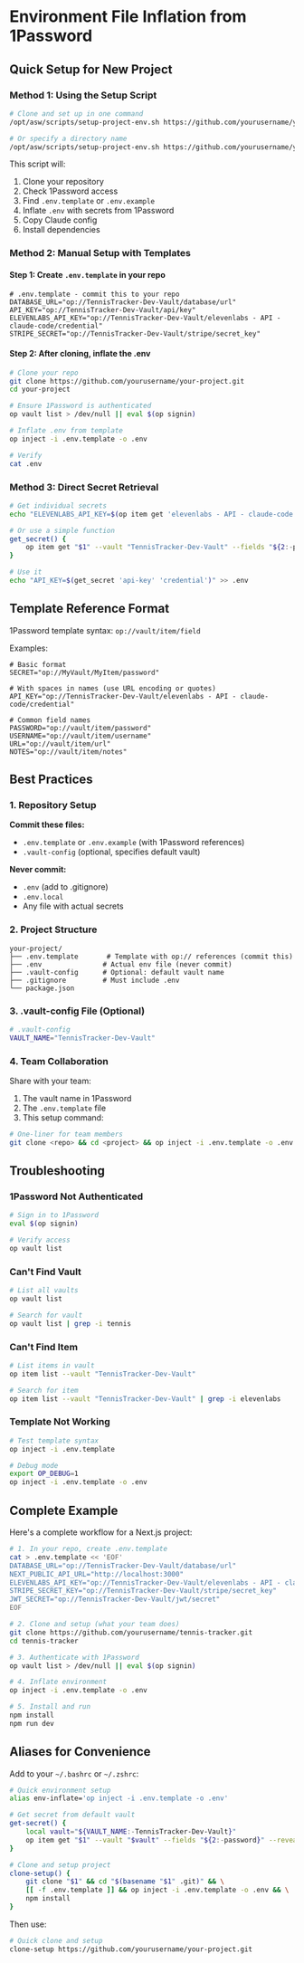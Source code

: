 # Environment File Inflation from 1Password

## Quick Setup for New Project

### Method 1: Using the Setup Script

```bash
# Clone and set up in one command
/opt/asw/scripts/setup-project-env.sh https://github.com/yourusername/your-project.git

# Or specify a directory name
/opt/asw/scripts/setup-project-env.sh https://github.com/yourusername/your-project.git my-project
```

This script will:
1. Clone your repository
2. Check 1Password access
3. Find `.env.template` or `.env.example`
4. Inflate `.env` with secrets from 1Password
5. Copy Claude config
6. Install dependencies

### Method 2: Manual Setup with Templates

#### Step 1: Create `.env.template` in your repo

```env
# .env.template - commit this to your repo
DATABASE_URL="op://TennisTracker-Dev-Vault/database/url"
API_KEY="op://TennisTracker-Dev-Vault/api/key"
ELEVENLABS_API_KEY="op://TennisTracker-Dev-Vault/elevenlabs - API - claude-code/credential"
STRIPE_SECRET="op://TennisTracker-Dev-Vault/stripe/secret_key"
```

#### Step 2: After cloning, inflate the .env

```bash
# Clone your repo
git clone https://github.com/yourusername/your-project.git
cd your-project

# Ensure 1Password is authenticated
op vault list > /dev/null || eval $(op signin)

# Inflate .env from template
op inject -i .env.template -o .env

# Verify
cat .env
```

### Method 3: Direct Secret Retrieval

```bash
# Get individual secrets
echo "ELEVENLABS_API_KEY=$(op item get 'elevenlabs - API - claude-code' --vault 'TennisTracker-Dev-Vault' --fields label=credential --reveal)" >> .env

# Or use a simple function
get_secret() {
    op item get "$1" --vault "TennisTracker-Dev-Vault" --fields "${2:-password}" --reveal
}

# Use it
echo "API_KEY=$(get_secret 'api-key' 'credential')" >> .env
```

## Template Reference Format

1Password template syntax: `op://vault/item/field`

Examples:
```env
# Basic format
SECRET="op://MyVault/MyItem/password"

# With spaces in names (use URL encoding or quotes)
API_KEY="op://TennisTracker-Dev-Vault/elevenlabs - API - claude-code/credential"

# Common field names
PASSWORD="op://vault/item/password"
USERNAME="op://vault/item/username"
URL="op://vault/item/url"
NOTES="op://vault/item/notes"
```

## Best Practices

### 1. Repository Setup

**Commit these files:**
- `.env.template` or `.env.example` (with 1Password references)
- `.vault-config` (optional, specifies default vault)

**Never commit:**
- `.env` (add to .gitignore)
- `.env.local` 
- Any file with actual secrets

### 2. Project Structure

```
your-project/
├── .env.template       # Template with op:// references (commit this)
├── .env               # Actual env file (never commit)
├── .vault-config      # Optional: default vault name
├── .gitignore         # Must include .env
└── package.json
```

### 3. .vault-config File (Optional)

```bash
# .vault-config
VAULT_NAME="TennisTracker-Dev-Vault"
```

### 4. Team Collaboration

Share with your team:
1. The vault name in 1Password
2. The `.env.template` file
3. This setup command:

```bash
# One-liner for team members
git clone <repo> && cd <project> && op inject -i .env.template -o .env && npm install
```

## Troubleshooting

### 1Password Not Authenticated

```bash
# Sign in to 1Password
eval $(op signin)

# Verify access
op vault list
```

### Can't Find Vault

```bash
# List all vaults
op vault list

# Search for vault
op vault list | grep -i tennis
```

### Can't Find Item

```bash
# List items in vault
op item list --vault "TennisTracker-Dev-Vault"

# Search for item
op item list --vault "TennisTracker-Dev-Vault" | grep -i elevenlabs
```

### Template Not Working

```bash
# Test template syntax
op inject -i .env.template

# Debug mode
export OP_DEBUG=1
op inject -i .env.template -o .env
```

## Complete Example

Here's a complete workflow for a Next.js project:

```bash
# 1. In your repo, create .env.template
cat > .env.template << 'EOF'
DATABASE_URL="op://TennisTracker-Dev-Vault/database/url"
NEXT_PUBLIC_API_URL="http://localhost:3000"
ELEVENLABS_API_KEY="op://TennisTracker-Dev-Vault/elevenlabs - API - claude-code/credential"
STRIPE_SECRET_KEY="op://TennisTracker-Dev-Vault/stripe/secret_key"
JWT_SECRET="op://TennisTracker-Dev-Vault/jwt/secret"
EOF

# 2. Clone and setup (what your team does)
git clone https://github.com/yourusername/tennis-tracker.git
cd tennis-tracker

# 3. Authenticate with 1Password
op vault list > /dev/null || eval $(op signin)

# 4. Inflate environment
op inject -i .env.template -o .env

# 5. Install and run
npm install
npm run dev
```

## Aliases for Convenience

Add to your `~/.bashrc` or `~/.zshrc`:

```bash
# Quick environment setup
alias env-inflate='op inject -i .env.template -o .env'

# Get secret from default vault
get-secret() {
    local vault="${VAULT_NAME:-TennisTracker-Dev-Vault}"
    op item get "$1" --vault "$vault" --fields "${2:-password}" --reveal
}

# Clone and setup project
clone-setup() {
    git clone "$1" && cd "$(basename "$1" .git)" && \
    [[ -f .env.template ]] && op inject -i .env.template -o .env && \
    npm install
}
```

Then use:
```bash
# Quick clone and setup
clone-setup https://github.com/yourusername/your-project.git
```